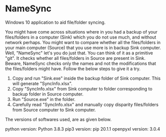 # NameSync

Windows 10 application to aid file/folder syncing.

You might have come across situations where in you had a backup of your files/folders in a computer (Sink) which you do not use much, and without network perhaps. You might want to compare whether all the files/folders in your main computer (Source) that you use more is in backup Sink computer.
Well, "NameSync" let's you do just that. You can think of it as a primitive "git". It checks whether all files/folders in Source are present in Sink. Beware, NameSync checks only the names and not the modifications that the files/folders might have. Follow the below steps to give it a try.

1. Copy and run "Sink.exe" inside the backup folder of Sink computer. This will generate "SyncInfo.xlsx".
2. Copy "SyncInfo.xlsx" from Sink computer to folder corresponding to backup folder in Source computer.
3. Run "Source.exe" in the folder.
4. Carefully read "SyncInfo.xlsx" and manually copy disparity files/folders from Source computer to Sink computer.

The versions of softwares used, are as given below.

python version:   Python 3.8.3
pip3 version:     pip 20.1.1
openpyxl version: 3.0.4
